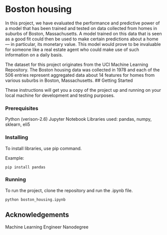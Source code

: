 # Boston housing
In this project, we have evaluated the performance and predictive power of a model that has been trained and tested on data collected from homes in suburbs of Boston, Massachusetts. A model trained on this data that is seen as a good fit could then be used to make certain predictions about a home — in particular, its monetary value. This model would prove to be invaluable for someone like a real estate agent who could make use of such information on a daily basis.

The dataset for this project originates from the UCI Machine Learning Repository. The Boston housing data was collected in 1978 and each of the 506 entries represent aggregated data about 14 features for homes from various suburbs in Boston, Massachusetts. ## Getting Started

These instructions will get you a copy of the project up and running on your local machine for development and testing purposes.

### Prerequisites

Python (verison-2.6)
Jupyter Notebook
Libraries used: pandas, numpy, sklearn, eli5

### Installing

To install libraries, use pip command.

Example:

```
pip install pandas
```
### Running

To run the project, clone the repository and run the .ipynb file.

```
python boston_housing.ipynb
```

## Acknowledgements

Machine Learning Engineer Nanodegree

